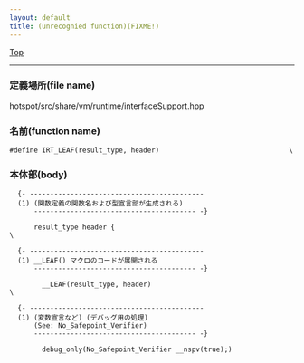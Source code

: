 ```yaml
---
layout: default
title: (unrecognied function)(FIXME!)
---
```

[Top](../index.html)

--- 
### 定義場所(file name)
hotspot/src/share/vm/runtime/interfaceSupport.hpp

### 名前(function name)
```
#define IRT_LEAF(result_type, header)                                \
```

### 本体部(body)
```
  {- -------------------------------------------
  (1) (関数定義の関数名および型宣言部が生成される)
      ---------------------------------------- -}

	  result_type header {                                               \

  {- -------------------------------------------
  (1) __LEAF() マクロのコードが展開される
      ---------------------------------------- -}

	    __LEAF(result_type, header)                                      \

  {- -------------------------------------------
  (1) (変数宣言など) (デバッグ用の処理)
      (See: No_Safepoint_Verifier)
      ---------------------------------------- -}

	    debug_only(No_Safepoint_Verifier __nspv(true);)
	
```


